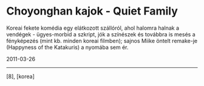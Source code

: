 # Choyonghan kajok - Quiet Family

Koreai fekete komédia egy elátkozott szállóról, ahol halomra halnak a vendégek - ügyes-morbid a szkript, jók a színészek és továbbra is mesés a fényképezés (mint kb. minden koreai filmben); sajnos Miike öntelt remake-je (Happyness of the Katakuris) a nyomába sem ér.

2011-03-26 

----

[8], [korea]